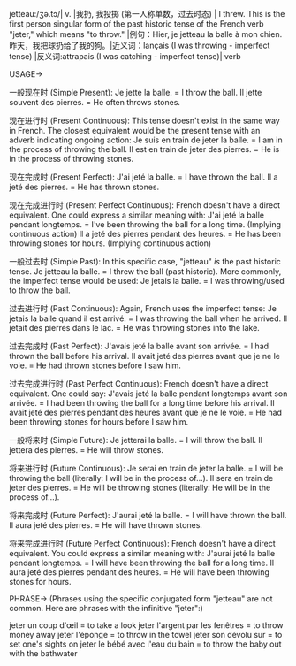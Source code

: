 jetteau:/ʒə.tɔ/| v. |我扔, 我投掷 (第一人称单数，过去时态) | I threw.  This is the first person singular form of the past historic tense of the French verb "jeter," which means "to throw." |例句：Hier, je jetteau la balle à mon chien. 昨天，我把球扔给了我的狗。|近义词：lançais (I was throwing - imperfect tense) |反义词:attrapais (I was catching - imperfect tense)| verb

USAGE->

一般现在时 (Simple Present):
Je jette la balle. = I throw the ball.
Il jette souvent des pierres. = He often throws stones.

现在进行时 (Present Continuous):
This tense doesn't exist in the same way in French.  The closest equivalent would be the present tense with an adverb indicating ongoing action:  Je suis en train de jeter la balle. = I am in the process of throwing the ball.
Il est en train de jeter des pierres. = He is in the process of throwing stones.

现在完成时 (Present Perfect):
J'ai jeté la balle. = I have thrown the ball.
Il a jeté des pierres. = He has thrown stones.


现在完成进行时 (Present Perfect Continuous):
French doesn't have a direct equivalent.  One could express a similar meaning with: J'ai jeté la balle pendant longtemps. = I've been throwing the ball for a long time. (Implying continuous action)
Il a jeté des pierres pendant des heures. = He has been throwing stones for hours. (Implying continuous action)


一般过去时 (Simple Past):
In this specific case, "jetteau" *is* the past historic tense.
Je jetteau la balle. = I threw the ball (past historic).  More commonly, the imperfect tense would be used: Je jetais la balle. = I was throwing/used to throw the ball.


过去进行时 (Past Continuous):
Again, French uses the imperfect tense: Je jetais la balle quand il est arrivé. = I was throwing the ball when he arrived.
Il jetait des pierres dans le lac. = He was throwing stones into the lake.

过去完成时 (Past Perfect):
J'avais jeté la balle avant son arrivée. = I had thrown the ball before his arrival.
Il avait jeté des pierres avant que je ne le voie. = He had thrown stones before I saw him.

过去完成进行时 (Past Perfect Continuous):
French doesn't have a direct equivalent.  One could say:  J'avais jeté la balle pendant longtemps avant son arrivée. = I had been throwing the ball for a long time before his arrival.
Il avait jeté des pierres pendant des heures avant que je ne le voie. = He had been throwing stones for hours before I saw him.

一般将来时 (Simple Future):
Je jetterai la balle. = I will throw the ball.
Il jettera des pierres. = He will throw stones.

将来进行时 (Future Continuous):
Je serai en train de jeter la balle. = I will be throwing the ball (literally: I will be in the process of...).
Il sera en train de jeter des pierres. = He will be throwing stones (literally: He will be in the process of...).

将来完成时 (Future Perfect):
J'aurai jeté la balle. = I will have thrown the ball.
Il aura jeté des pierres. = He will have thrown stones.

将来完成进行时 (Future Perfect Continuous):
French doesn't have a direct equivalent. You could express a similar meaning with: J'aurai jeté la balle pendant longtemps. = I will have been throwing the ball for a long time.
Il aura jeté des pierres pendant des heures. = He will have been throwing stones for hours.


PHRASE->
(Phrases using the specific conjugated form "jetteau" are not common.  Here are phrases with the infinitive "jeter":)

jeter un coup d'œil = to take a look
jeter l'argent par les fenêtres = to throw money away
jeter l'éponge = to throw in the towel
jeter son dévolu sur = to set one's sights on
jeter le bébé avec l'eau du bain = to throw the baby out with the bathwater
